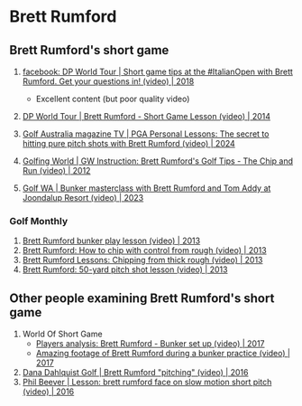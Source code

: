 # Brett Rumford

## Brett Rumford's short game

1. [facebook: DP World Tour | Short game tips at the #ItalianOpen with Brett Rumford. Get your questions in! (video) | 2018](https://www.facebook.com/DPWorldTour/videos/short-game-tips-at-the-italianopen-with-brett-rumfordget-your-questions-in/10155406735435969/)
   - Excellent content (but poor quality video)

1. [DP World Tour | Brett Rumford - Short Game Lesson (video) | 2014](https://www.youtube.com/watch?v=LdnHNn3Jd1k)
1. [Golf Australia magazine TV | PGA Personal Lessons: The secret to hitting pure pitch shots with Brett Rumford (video) | 2024](https://www.youtube.com/watch?v=_e8bGHUeCds)
1. [Golfing World | GW Instruction: Brett Rumford's Golf Tips - The Chip and Run (video) | 2012](https://www.youtube.com/watch?v=JBA8p_ErQh0)
1. [Golf WA | Bunker masterclass with Brett Rumford and Tom Addy at Joondalup Resort (video) | 2023](https://www.youtube.com/watch?v=zjwWiJPmg-I)

### Golf Monthly

1. [Brett Rumford bunker play lesson (video) | 2013](https://www.youtube.com/watch?v=iHfwFBP733c)
1. [Brett Rumford: How to chip with control from rough (video) | 2013](https://www.youtube.com/watch?v=EigWf_bGayU)
1. [Brett Rumford Lessons: Chipping from thick rough (video) | 2013](https://www.youtube.com/watch?v=wlihMKH8Y48)
1. [Brett Rumford: 50-yard pitch shot lesson (video) | 2013](https://www.youtube.com/watch?v=_vjISuxml5s)


## Other people examining Brett Rumford's short game

1. World Of Short Game
   - [Players analysis: Brett Rumford - Bunker set up (video) | 2017](https://www.youtube.com/watch?v=02_lxWf6pQA)
   - [Amazing footage of Brett Rumford during a bunker practice (video) | 2017](https://www.worldofshortgame.com/en/brett-rumford-bunker-practice-video/)
1. [Dana Dahlquist Golf | Brett Rumford "pitching" (video) | 2016](https://www.youtube.com/watch?v=vJOb9uhbFRA)
1. [Phil Beever | Lesson: brett rumford face on slow motion short pitch (video) | 2016](https://www.youtube.com/watch?v=nU_pWn4NKDw)

